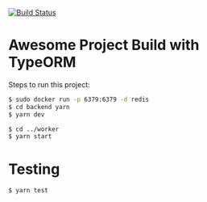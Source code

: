 [![Build Status](https://travis-ci.org/PoorlyDefinedBehaviour/trying-out-apollo.svg?branch=master)](https://travis-ci.org/PoorlyDefinedBehaviour/trying-out-apollo)

# Awesome Project Build with TypeORM

Steps to run this project:

```sh
$ sudo docker run -p 6379:6379 -d redis
$ cd backend yarn
$ yarn dev

$ cd ../worker
$ yarn start
```

# Testing
```sh
$ yarn test
```